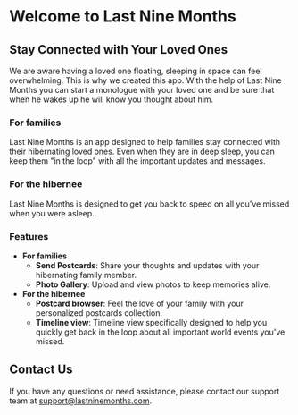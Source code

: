 # Welcome to Last Nine Months

## Stay Connected with Your Loved Ones
We are aware having a loved one floating, sleeping in space can feel overwhelming. This is why we created this app. With the help of Last Nine Months you can start a monologue with your loved one and be sure that when he wakes up he will know you thought about him. 

### For families
Last Nine Months is an app designed to help families stay connected with their hibernating loved ones. Even when they are in deep sleep, you can keep them "in the loop" with all the important updates and messages.

### For the hibernee
Last Nine Months is designed to get you back to speed on all you've missed when you were asleep.

### Features
- **For families**
    - **Send Postcards**: Share your thoughts and updates with your hibernating family member.
    - **Photo Gallery**: Upload and view photos to keep memories alive.
- **For the hibernee**
    - **Postcard browser**: Feel the love of your family with your personalized postcards collection.
    - **Timeline view**: Timeline view specifically designed to help you quickly get back in the loop about all important world events you've missed.

## Contact Us

If you have any questions or need assistance, please contact our support team at support@lastninemonths.com.

